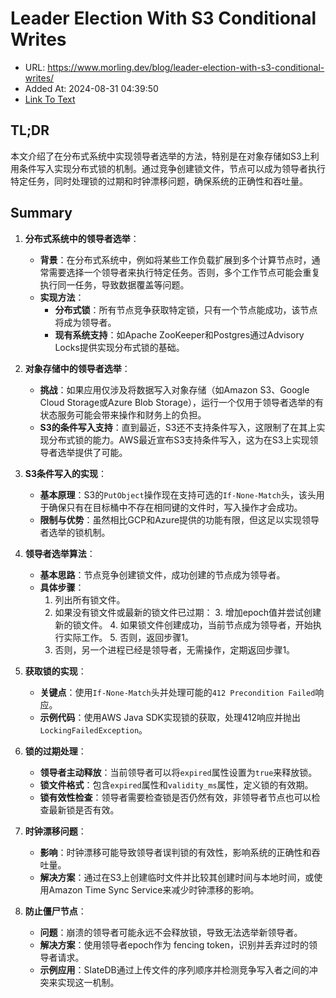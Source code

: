 # Leader Election With S3 Conditional Writes
- URL: https://www.morling.dev/blog/leader-election-with-s3-conditional-writes/
- Added At: 2024-08-31 04:39:50
- [Link To Text](2024-08-31-leader-election-with-s3-conditional-writes_raw.md)

## TL;DR
本文介绍了在分布式系统中实现领导者选举的方法，特别是在对象存储如S3上利用条件写入实现分布式锁的机制。通过竞争创建锁文件，节点可以成为领导者执行特定任务，同时处理锁的过期和时钟漂移问题，确保系统的正确性和吞吐量。

## Summary
1. **分布式系统中的领导者选举**：
   - **背景**：在分布式系统中，例如将某些工作负载扩展到多个计算节点时，通常需要选择一个领导者来执行特定任务。否则，多个工作节点可能会重复执行同一任务，导致数据覆盖等问题。
   - **实现方法**：
     - **分布式锁**：所有节点竞争获取特定锁，只有一个节点能成功，该节点将成为领导者。
     - **现有系统支持**：如Apache ZooKeeper和Postgres通过Advisory Locks提供实现分布式锁的基础。

2. **对象存储中的领导者选举**：
   - **挑战**：如果应用仅涉及将数据写入对象存储（如Amazon S3、Google Cloud Storage或Azure Blob Storage），运行一个仅用于领导者选举的有状态服务可能会带来操作和财务上的负担。
   - **S3的条件写入支持**：直到最近，S3还不支持条件写入，这限制了在其上实现分布式锁的能力。AWS最近宣布S3支持条件写入，这为在S3上实现领导者选举提供了可能。

3. **S3条件写入的实现**：
   - **基本原理**：S3的`PutObject`操作现在支持可选的`If-None-Match`头，该头用于确保只有在目标桶中不存在相同键的文件时，写入操作才会成功。
   - **限制与优势**：虽然相比GCP和Azure提供的功能有限，但这足以实现领导者选举的锁机制。

4. **领导者选举算法**：
   - **基本思路**：节点竞争创建锁文件，成功创建的节点成为领导者。
   - **具体步骤**：
     1. 列出所有锁文件。
     2. 如果没有锁文件或最新的锁文件已过期：
        3. 增加epoch值并尝试创建新的锁文件。
        4. 如果锁文件创建成功，当前节点成为领导者，开始执行实际工作。
        5. 否则，返回步骤1。
     6. 否则，另一个进程已经是领导者，无需操作，定期返回步骤1。

5. **获取锁的实现**：
   - **关键点**：使用`If-None-Match`头并处理可能的`412 Precondition Failed`响应。
   - **示例代码**：使用AWS Java SDK实现锁的获取，处理412响应并抛出`LockingFailedException`。

6. **锁的过期处理**：
   - **领导者主动释放**：当前领导者可以将`expired`属性设置为`true`来释放锁。
   - **锁文件格式**：包含`expired`属性和`validity_ms`属性，定义锁的有效期。
   - **锁有效性检查**：领导者需要检查锁是否仍然有效，非领导者节点也可以检查最新锁是否有效。

7. **时钟漂移问题**：
   - **影响**：时钟漂移可能导致领导者误判锁的有效性，影响系统的正确性和吞吐量。
   - **解决方案**：通过在S3上创建临时文件并比较其创建时间与本地时间，或使用Amazon Time Sync Service来减少时钟漂移的影响。

8. **防止僵尸节点**：
   - **问题**：崩溃的领导者可能永远不会释放锁，导致无法选举新领导者。
   - **解决方案**：使用领导者epoch作为 fencing token，识别并丢弃过时的领导者请求。
   - **示例应用**：SlateDB通过上传文件的序列顺序并检测竞争写入者之间的冲突来实现这一机制。
